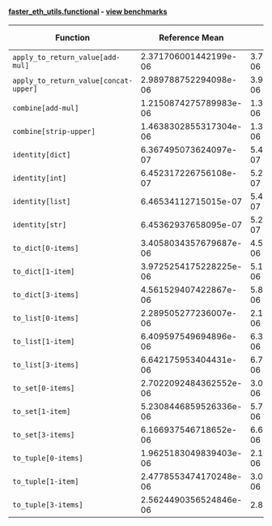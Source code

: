 #### [faster_eth_utils.functional](https://github.com/BobTheBuidler/faster-eth-utils/blob/master/faster_eth_utils/functional.py) - [view benchmarks](https://github.com/BobTheBuidler/faster-eth-utils/blob/master/benchmarks/test_functional_benchmarks.py)

| Function | Reference Mean | Faster Mean | % Change | Speedup (%) | x Faster | Faster |
|----------|---------------|-------------|----------|-------------|----------|--------|
| `apply_to_return_value[add-mul]` | 2.371706001442199e-06 | 3.7105369974862945e-06 | -56.45% | -36.08% | 0.64x | ❌ |
| `apply_to_return_value[concat-upper]` | 2.989788752294098e-06 | 3.961720805181087e-06 | -32.51% | -24.53% | 0.75x | ❌ |
| `combine[add-mul]` | 1.2150874275789983e-06 | 1.3120231931023625e-06 | -7.98% | -7.39% | 0.93x | ❌ |
| `combine[strip-upper]` | 1.4638302855317304e-06 | 1.3116812663189616e-06 | 10.39% | 11.60% | 1.12x | ✅ |
| `identity[dict]` | 6.367495073624097e-07 | 5.425294836246484e-07 | 14.80% | 17.37% | 1.17x | ✅ |
| `identity[int]` | 6.452317226756108e-07 | 5.246385965777559e-07 | 18.69% | 22.99% | 1.23x | ✅ |
| `identity[list]` | 6.46534112715015e-07 | 5.433572914303651e-07 | 15.96% | 18.99% | 1.19x | ✅ |
| `identity[str]` | 6.45362937658095e-07 | 5.271939801674025e-07 | 18.31% | 22.41% | 1.22x | ✅ |
| `to_dict[0-items]` | 3.4058034357679687e-06 | 4.502735876063613e-06 | -32.21% | -24.36% | 0.76x | ❌ |
| `to_dict[1-item]` | 3.9725254175228225e-06 | 5.158249140319502e-06 | -29.85% | -22.99% | 0.77x | ❌ |
| `to_dict[3-items]` | 4.561529407422867e-06 | 5.855860934330018e-06 | -28.37% | -22.10% | 0.78x | ❌ |
| `to_list[0-items]` | 2.289505277236007e-06 | 2.186371663592971e-06 | 4.50% | 4.72% | 1.05x | ✅ |
| `to_list[1-item]` | 6.409597549694896e-06 | 6.386144550189428e-06 | 0.37% | 0.37% | 1.00x | ✅ |
| `to_list[3-items]` | 6.642175953404431e-06 | 6.789239580157425e-06 | -2.21% | -2.17% | 0.98x | ❌ |
| `to_set[0-items]` | 2.7022092484362552e-06 | 3.095489740129921e-06 | -14.55% | -12.70% | 0.87x | ❌ |
| `to_set[1-item]` | 5.2308446859526336e-06 | 5.7340499055881955e-06 | -9.62% | -8.78% | 0.91x | ❌ |
| `to_set[3-items]` | 6.166937546718652e-06 | 6.669314682803702e-06 | -8.15% | -7.53% | 0.92x | ❌ |
| `to_tuple[0-items]` | 1.9625183049839403e-06 | 2.1659168522958835e-06 | -10.36% | -9.39% | 0.91x | ❌ |
| `to_tuple[1-item]` | 2.4778553474170248e-06 | 3.078524816510655e-06 | -24.24% | -19.51% | 0.80x | ❌ |
| `to_tuple[3-items]` | 2.5624490356524846e-06 | 2.89605232289102e-06 | -13.02% | -11.52% | 0.88x | ❌ |
